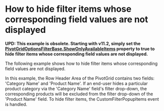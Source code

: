 # How to hide filter items whose corresponding field values are not displayed


<p><strong>UPD: This example is obsolete</strong><strong>. </strong><strong>Starting with </strong><strong>v</strong><strong>11.2,</strong><strong> </strong><strong>simpl</strong><strong>y set the </strong><a href="http://documentation.devexpress.com/#CoreLibraries/DevExpressXtraPivotGridPivotGridOptionsFilterBase_ShowOnlyAvailableItemstopic"><strong><u>PivotGridOptionsFilterBase.ShowOnlyAvailableItems</u></strong></a><strong> property to </strong><strong>true</strong><strong> </strong><strong>t</strong><strong>o hide filter items whose corresponding field values are not displayed</strong><strong>.</strong></p><p>The following example shows how to hide filter items whose corresponding field values are not displayed.</p><p>In this example, the Row Header Area of the PivotGrid contains two fields: 'Category Name' and 'Product Name'. If an end-user hides a particular product category via the 'Category Name' field's filter drop-down, the corresponding products will be excluded from the filter drop-down of the 'Product Name' field. To hide filter items, the CustomFilterPopupItems event is handled.</p><p><br />
</p>

<br/>


